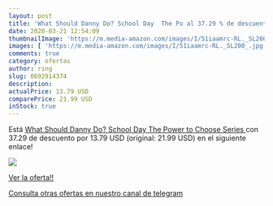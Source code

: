 ```yaml
---
layout: post
title: 'What Should Danny Do? School Day  The Po al 37.29 % de descuento'
date: 2020-03-21 12:54:09
thumbnailImage: 'https://m.media-amazon.com/images/I/51iaamrc-RL._SL200_.jpg'
images: [ 'https://m.media-amazon.com/images/I/51iaamrc-RL._SL200_.jpg' ]
comments: true
category: ofertas
author: ring
slug: 0692914374
description:
actualPrice: 13.79 USD
comparePrice: 21.99 USD
inStock: true
---
```


Está [What Should Danny Do? School Day  The Power to Choose Series ](https://www.amazon.com/dp/0692914374/?tag=redken08-20) con 37.29 de descuento por 13.79 USD (original: 21.99 USD) en el siguiente enlace!

[![](https://m.media-amazon.com/images/I/51iaamrc-RL._SL200_.jpg)](https://www.amazon.com/dp/0692914374/?tag=redken08-20)

[Ver la oferta!!](https://www.amazon.com/dp/0692914374/?tag=redken08-20)

[Consulta otras ofertas en nuestro canal de telegram](https://t.me/s/ofertas25)
